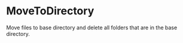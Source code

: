 MoveToDirectory
===============

Move files to base directory and delete all folders that are in the base directory.